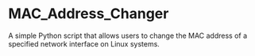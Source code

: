# MAC_Address_Changer
A simple Python script that allows users to change the MAC address of a specified network interface on Linux systems.
